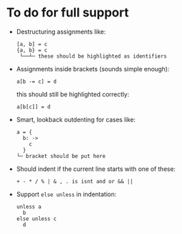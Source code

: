 # To do for full support

- Destructuring assignments like:

      [a, b] = c
      {a, b} = c
       └──┴─ these should be highlighted as identifiers

- Assignments inside brackets (sounds simple enough):

      a[b -= c] = d

  this should still be highlighted correctly:

      a[b[c]] = d

- Smart, lookback outdenting for cases like:

      a = {
        b: ->
          c
        }
      └─ bracket should be put here

- Should indent if the current line starts with one of these:

      + - * / % | & , . is isnt and or && ||

- Support `else unless` in indentation:

      unless a
        b
      else unless c
        d
